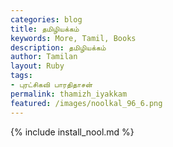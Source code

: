 ```yaml
---  
categories: blog  
title: தமிழியக்கம்
keywords: More, Tamil, Books  
description: தமிழியக்கம்
author: Tamilan  
layout: Ruby  
tags:     
- புரட்சிகவி பாரதிதாசன்
permalink: thamizh_iyakkam  
featured: /images/noolkal_96_6.png  
---  
```

{% include install_nool.md %}  
